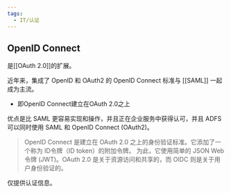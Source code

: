```yaml
---
tags:
  - IT/认证
---
```


## OpenID Connect

是[[OAuth 2.0]]的扩展。

近年来，集成了 OpenID 和 OAuth2 的 OpenID Connect 标准与 [[SAML]] 一起成为主流。
- 即OpenID Connect建立在OAuth 2.0之上

优点是比 SAML 更容易实现和操作，并且正在企业服务中获得认可，并且 ADFS 可以同时使用 SAML 和 OpenID Connect (OAuth2)。


> OpenID Connect 是建立在 OAuth 2.0 之上的身份验证标准。它添加了一个称为 ID令牌（ID token）的附加令牌。
> 为此，它使用简单的 JSON Web 令牌 (JWT)。OAuth 2.0 是关于资源访问和共享的，而 OIDC 则是关于用户身份验证的。

仅提供认证信息。